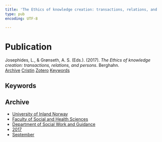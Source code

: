 ```yaml
---
title: 'The Ethics of knowledge creation: transactions, relations, and persons'
type: pub
encoding: UTF-8

---
```

<h1>Publication</h1>
<article id="csl-bib-container-5KTIICU6" class="csl-bib-container">
  <div class="csl-bib-body"> <div class="csl-entry">Josephides, L., &#38; Grønseth, A. S. (Eds.). (2017). <i>The Ethics of knowledge creation: transactions, relations, and persons</i>. Berghahn.</div> </div>
  <div class="csl-bib-buttons">
    <a href="#taxonomy-article-5KTIICU6" alt="archive" class="csl-bib-button">Archive</a>
    <a href="https://app.cristin.no/results/show.jsf?id=1490727" alt="Cristin" class="csl-bib-button">Cristin</a>
    <a href="http://zotero.org/groups/5881554/items/5KTIICU6" alt="Zotero" class="csl-bib-button">Zotero</a>
    <a href="#keywords-article-5KTIICU6" alt="keywords" class="csl-bib-button">Keywords</a>
  </div>
  <div id="csl-bib-meta-container-5KTIICU6"></div>
</article>
<div id="csl-bib-meta-5KTIICU6" class="csl-bib-meta">
  <article id="keywords-article-5KTIICU6" class="keywords-article">
    <h1>Keywords</h1>
    
  </article>
  <article id="taxonomy-article-5KTIICU6" class="taxonomy-article">
    <h1>Archive</h1>
    <ul>
      <li><a href="{{< params subfolder >}}en/archive/?key=3DCRN523">University of Inland Norway</a></li>
      <li><a href="{{< params subfolder >}}en/archive/?key=IDKFS3MX">Faculty of Social and Health Sciences</a></li>
      <li><a href="{{< params subfolder >}}en/archive/?key=CU4VFGCV">Department of Social Work and Guidance</a></li>
      <li><a href="{{< params subfolder >}}en/archive/?key=7JQ4YUQB">2017</a></li>
      <li><a href="{{< params subfolder >}}en/archive/?key=YYVHT2DN">September</a></li>
    </ul>
  </article>
</div>
